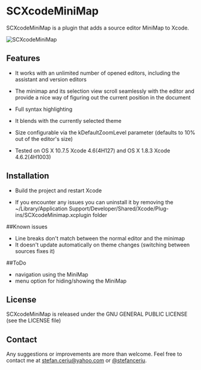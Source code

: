 # SCXcodeMiniMap

SCXcodeMiniMap is a plugin that adds a source editor MiniMap to Xcode.

![SCXcodeMiniMap](https://dl.dropboxusercontent.com/u/12748201/SCXcodeMiniMap.png)

## Features
- It works with an unlimited number of opened editors, including the assistant and version editors
- The minimap and its selection view scroll seamlessly with the editor and provide a nice way of figuring out the current position in the document
- Full syntax highlighting
- It blends with the currently selected theme 
- Size configurable via the kDefaultZoomLevel parameter (defaults to 10% out of the editor's size)

- Tested on OS X 10.7.5 Xcode 4.6(4H127) and OS X 1.8.3 Xcode 4.6.2(4H1003)

## Installation
- Build the project and restart Xcode

- If you encounter any issues you can uninstall it by removing the ~/Library/Application Support/Developer/Shared/Xcode/Plug-ins/SCXcodeMinimap.xcplugin folder

##Known issues
- Line breaks don't match between the normal editor and the minimap
- It doesn't update automatically on theme changes (switching between sources fixes it) 

##ToDo
- navigation using the MiniMap
- menu option for hiding/showing the MiniMap
 
## License
SCXcodeMiniMap is released under the GNU GENERAL PUBLIC LICENSE (see the LICENSE file)

## Contact
Any suggestions or improvements are more than welcome. Feel free to contact me at [stefan.ceriu@yahoo.com](mailto:stefan.ceriu@yahoo.com) or [@stefanceriu](https://twitter.com/stefanceriu).